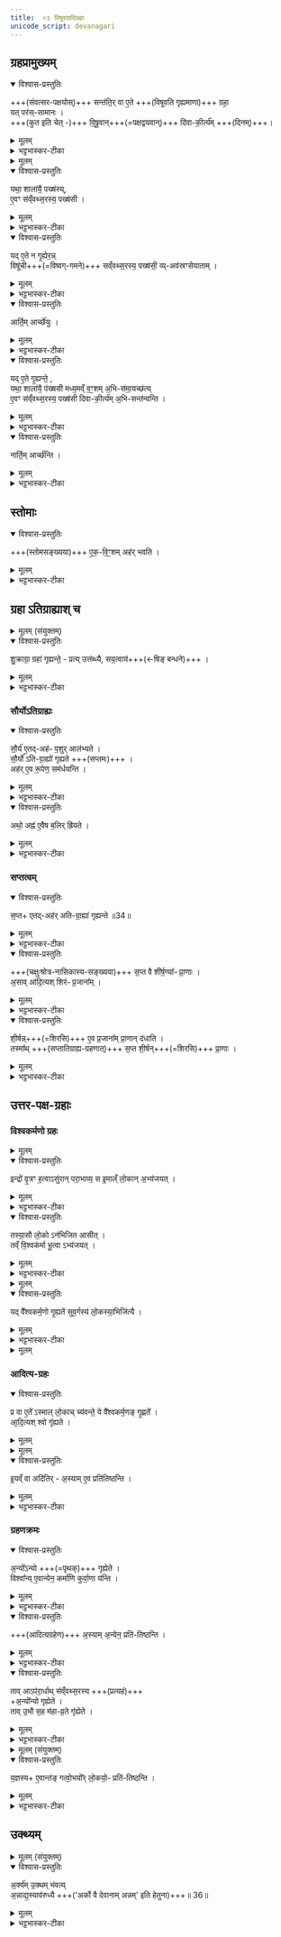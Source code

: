 ```yaml
---
title:  ०३ विषुवदादिग्रहाः
unicode_script: devanagari
---
```


## ग्रहप्रामुख्यम्
<details open><summary>विश्वास-प्रस्तुतिः</summary>

+++(संवत्सर-पक्षयोस्)+++ सन्त॑ति॒र् वा ए॒ते +++(विषूवति गृह्यमाणा)+++ ग्रहा॒  
यत् पर॑स्-सामानः ।  
+++(कुत इति चेत् -)+++ वि॒षू॒वान्+++(=पक्षद्वयवान्)+++ दि॑वा-की॒र्त्य᳚म् +++(दिनम्)+++।  
</details>

<details><summary>मूलम्</summary>

सन्त॑ति॒र् वा ए॒ते ग्रहा॒ यत् पर॑स्-सामानः ।  
वि॒षू॒वान् दि॑वा-की॒र्त्य᳚म् ।  
</details>

<details><summary>भट्टभास्कर-टीका</summary>

1 सन्ततिर्वा इत्यादि ॥  
**सन्ततिः** सन्तननम् । तादर्थ्यात्ताच्छब्द्यम् ।  
पूर्वोत्तरयोः पक्षयोर् विषुवति सन्तानार्था **एते ग्रहाः ये परस्सामानः**,  
तात्स्थ्यात् ताच्छब्द्यं 'मञ्चाः क्रोशन्ति'इतिवत् ।  
**परस्** सामदिवसेषु गृह्यमाणा अतिग्राह्याः **ग्रहाः** ते सन्तननार्थाः सन्ततरज्जुस्थानीया इति ।  
ग्रह-रूपत्वात् **दिवाकीर्त्यं** यद् अहः  
**तत् विषूवान्** -  
**विष्वङ्** नाना पक्ष-द्वयावलम्बिनी स्थितिर् अस्येति **विषुवान्**  
वंश-काष्ठ-स्थानीयो दिवसो मध्यमः, एतेन सन्तत्य्-अपेक्षा दर्शिता ।
</details>


<details><summary>मूलम्</summary>

यथा॒ शाला॑यै॒ पख्ष॑सी । ए॒वꣳ स॑व्ँवथ्स॒रस्य॒ पख्ष॑सी । यदे॒तेन गृ॒ह्येर॑न् । विषू॑ची सव्ँवथ्स॒रस्य॒ पख्ष॑सी॒ व्यव॑स्रꣳसेयाताम् ।
</details>

<details open><summary>विश्वास-प्रस्तुतिः</summary>

यथा॒ शाला॑यै॒ पख्ष॑स्य्,  
ए॒वꣳ स॑व्ँवथ्स॒रस्य॒ पख्ष॑सी ।  
</details>

<details><summary>मूलम्</summary>

यथा॒ शाला॑यै॒ पख्ष॑स्य् ए॒वꣳ स॑व्ँवथ्स॒रस्य॒ पख्ष॑सी ।  
</details>

<details><summary>भट्टभास्कर-टीका</summary>

इदानीं तामेव सन्ततिं दर्शयितुं सन्तन्यमानं दर्शयति - यथेति । शालायाः पक्षाविव पक्षस्थानीयौ संवत्सरस्य पक्षौ ।
</details>

<details open><summary>विश्वास-प्रस्तुतिः</summary>

यद् ए॒ते न गृ॒ह्येर॒न्न्  
विषू॑ची+++(=विष्वग्-गमने)+++ सव्ँवथ्स॒रस्य॒ पख्ष॑सी॒ व्य्-अव॑स्रꣳसेयाताम् ।  
</details>

<details><summary>मूलम्</summary>

यद् ए॒ते न गृ॒ह्येर॒न्न् विषू॑ची सव्ँवथ्स॒रस्य॒ पख्ष॑सी॒ व्यव॑स्रꣳसेयाताम्।  
</details>

<details><summary>भट्टभास्कर-टीका</summary>

तत्र यद्य् अतिग्राह्याः सन्तनन-रज्जु-स्थानीया न गृह्येरन्  
ततो **विषूची** विष्वग्गमने संवत्सरस्य पक्षसी **व्यवस्रंसेयातां** भिन्नदिक्के पतिते स्याताम् ।
</details>

<details open><summary>विश्वास-प्रस्तुतिः</summary>

आर्ति॒म् आर्च्छे॑युः ।  
</details>

<details><summary>मूलम्</summary>

आर्ति॒मार्च्छे॑युः ।  
</details>

<details><summary>भट्टभास्कर-टीका</summary>

ततश्च आर्तिं गच्छेयुः यजमानाः कर्मनाशात् ।
</details>


<details open><summary>विश्वास-प्रस्तुतिः</summary>

यद् ए॒ते गृ॒ह्यन्ते॒ ,  
यथा॒ शाला॑यै॒ प॑ख्षसी मध्य॒मव्ँ व॒ꣳ॒शम् अ॒भि-स॑मा॒यच्छ॑त्य्  
ए॒वꣳ स॑व्ँवथ्स॒रस्य॒ पख्ष॑सी दिवा-की॒र्त्य॑म् अ॒भि-सन्त॑न्वन्ति ।  
</details>

<details><summary>मूलम्</summary>

यद् ए॒ते गृ॒ह्यन्ते᳚ -
यथा॒ शाला॑यै॒ प॑ख्षसी मध्य॒मव्ँ व॒ꣳ॒शम् अ॒भिस॑मा॒यच्छ॑ति ॥33॥  
ए॒वꣳ स॑व्ँवथ्स॒रस्य॒ पख्ष॑सी दिवाकी॒र्त्य॑म् अ॒भिसन्त॑न्वन्ति ।
</details>

<details><summary>भट्टभास्कर-टीका</summary>

एषां तु ग्रहणे शालायाः पक्षौ मध्यमं वंशमभिसमायच्छति लौकिक इव । संवत्सरस्य पक्षसी दिवाकीर्त्यमभिसन्तन्वन्ति आभिम्रुख्येनानीय आबध्नन्ति वंश इव दिवाकीर्त्ये सत्रिणः ।
</details>

<details open><summary>विश्वास-प्रस्तुतिः</summary>

नार्ति॒म् आर्च्छ॑न्ति ।
</details>

<details><summary>मूलम्</summary>

नार्ति॒म् आर्च्छ॑न्ति ।
</details>

<details><summary>भट्टभास्कर-टीका</summary>

ततो नार्तिं गच्छन्ति ॥
</details>

## स्तोमाः
<details open><summary>विश्वास-प्रस्तुतिः</summary>

+++(स्तोमसङ्ख्यया)+++ ए॒क॒-वि॒ꣳ॒शम् अह॑र् भवति ।  
</details>

<details><summary>मूलम्</summary>

ए॒क॒-वि॒ꣳ॒शम् अह॑र् भवति ।  
</details>

<details><summary>भट्टभास्कर-टीका</summary>

2 एतच्च अहर् एकविंशं एकविंशस्तोमकं भवति । 
</details>

## ग्रहा ऽतिग्राह्याश् च
<details><summary>मूलम् (संयुक्तम्)</summary>

शु॒क्राग्रा॒ ग्रहा॑ गृह्यन्ते । प्रत्युत्त॑ब्ध्यै सय॒त्वाय॑ ।
</details>

<details open><summary>विश्वास-प्रस्तुतिः</summary>

शु॒क्राग्रा॒ ग्रहा॑ गृह्यन्ते॒ - प्रत्य् उत्त॑ब्ध्यै, सय॒त्वाय॑+++(←षिङ् बन्धने)+++ ।  
</details>

<details><summary>मूलम्</summary>

शु॒क्राग्रा॒ ग्रहा॑ गृह्यन्ते॒ प्रत्य्-उत्त॑ब्ध्यै सय॒त्वाय॑ ।  
</details>

<details><summary>भट्टभास्कर-टीका</summary>

**प्रत्युत्तब्ध्यै** प्रत्युत्तम्भनाय वंशकाष्ठस्थानीयस्य उच्छ्रितावस्थानाय प्रतिष्ठात्वाद् एकविंशस्य ।  
शुक्राग्रा ग्रहा गृह्यन्ते।  
**सयत्वाय** संश्लिष्यमाणत्वाय स्थाने शुक्रप्राधान्यात् संजज्ञानेरबन्धता(??) यथा स्यादिति । उत्तानास्यः **सयः**; षिङ् बन्धने पचाद्यजन्तात् भावप्रत्ययः ।
</details>

### सौर्योऽतिग्राह्यः
<details open><summary>विश्वास-प्रस्तुतिः</summary>

सौ॒र्य॑ ए॒तद्-अह॑ᳶ प॒शुर् आल॑भ्यते ।  
सौ॒र्यो॑ ऽति-ग्रा॒ह्यो॑ गृह्यते +++(सप्तमः)+++ ।  
अह॑र् ए॒व रू॒पेण॒ सम॑र्धयन्ति ।  
</details>

<details><summary>मूलम्</summary>

सौ॒र्य॑ ए॒तद्-अह॑ᳶ प॒शुर् आल॑भ्यते ।  
सौ॒र्यो॑ ऽति-ग्रा॒ह्यो॑ गृह्यते ।  
अह॑र् ए॒व रू॒पेण॒ सम॑र्धयन्ति ।  
</details>

<details><summary>भट्टभास्कर-टीका</summary>

सौर्य इत्यादि । पश्वतिग्राह्ययोस्सौर्यत्वेन सूर्यसम्बन्धादह्नो रूपसमृद्धिर्भवति । दिवाकीर्त्यत्वं समृद्धं भवति । उभयत्रापि छन्दसमन्तस्वरितत्वम् ॥
</details>

<details open><summary>विश्वास-प्रस्तुतिः</summary>

अथो॒ अह्न॑ ए॒वैष ब॒लिर् ह्रि॑यते ।  
</details>

<details><summary>मूलम्</summary>

अथो॒ अह्न॑ ए॒वैष ब॒लिर् ह्रि॑यते ।  
</details>

<details><summary>भट्टभास्कर-टीका</summary>

अथो अपिच एषोऽह्नो बलिर्ह्रियते पूजा क्रियते, योऽयं सप्तमः सौर्योऽतिग्राह्यः ॥
</details>

### सप्तत्वम्
<details open><summary>विश्वास-प्रस्तुतिः</summary>

स॒प्त+ एतद्-अह॑र् अति-ग्रा॒ह्या॑ गृह्यन्ते ॥34॥  
</details>

<details><summary>मूलम्</summary>

स॒प्त+ एतदह॑रतिग्रा॒ह्या॑ गृह्यन्ते ॥34॥  
</details>

<details><summary>भट्टभास्कर-टीका</summary>

3 अस्मिन् अह्नि सप्तातिग्राह्या गृह्यन्ते ये परस्सामसम्बन्धिनः त्रयः पूर्वे त्रय उत्तरे तेपां मध्ये सौर्य इति सप्तास्मिन्नह्नि गृह्यन्ते ।
</details>

<details open><summary>विश्वास-प्रस्तुतिः</summary>

+++(चक्षुःश्रोत्र-नासिकास्य-सङ्ख्यया)+++ स॒प्त वै शी॑र्ष॒ण्या᳚ᳶ प्रा॒णाः ।  
अ॒साव् आ॑दि॒त्यश् शिर॑ᳶ प्र॒जाना᳚म् ।  
</details>

<details><summary>मूलम्</summary>

स॒प्त वै शी॑र्ष॒ण्या᳚ᳶ प्रा॒णाः ।  
अ॒सावा॑दि॒त्यश्शिर॑ᳶ प्र॒जाना᳚म्।
</details>

<details><summary>भट्टभास्कर-टीका</summary>

सप्त वा इत्यादि । द्वे चक्षुषी द्वे श्रोत्रे द्वे नासिके एकमास्यमिति ।+++(5)+++  
आदित्यश् शिरस्-स्थानीयः प्रजानाम् उच्छ्रितत्वात्,  
एकविंशश् च ज्योतिः तेषां स्तोमानाम् उच्छ्रितः ।
</details>

<details open><summary>विश्वास-प्रस्तुतिः</summary>

शी॒र्षन्न्+++(=शिरसि)+++ ए॒व प्र॒जाना᳚म् प्रा॒णान् द॑धाति ।  
तस्मा᳚थ् +++(सप्तातिग्राह्य-ग्रहणात्)+++ स॒प्त शी॒र्षन्+++(=शिरसि)+++ प्रा॒णाः ।  
</details>

<details><summary>मूलम्</summary>

शी॒र्षन्ने॒व प्र॒जाना᳚म्प्रा॒णान्द॑धाति ।  
तस्मा᳚थ्स॒प्त शी॒र्षन्प्रा॒णाः ।  
</details>

<details><summary>भट्टभास्कर-टीका</summary>

तस्माद् एकविंशे दिवाकीर्त्ये सप्तातिग्राह्य-ग्रहणात्  
**प्रजानां** शिरसि **सप्त प्राणान् दधाति** स्थापयति  
अत एव शिरसि सप्त प्राणाः ॥
</details>

## उत्तर-पक्ष-ग्रहाः
### विश्वकर्मणो ग्रहः
<details><summary>मूलम्</summary>

इन्द्रो॑ वृ॒त्रꣳ ह॒त्वा ।
असु॑रान्परा॒भाव्य॑ ।
स इ॒माल्ँ लो॒कान॒भ्य॑जयत् ।  
</details>

<details open><summary>विश्वास-प्रस्तुतिः</summary>

इन्द्रो॑ वृ॒त्रꣳ ह॒त्वाऽसु॑रान् परा॒भाव्य॒ स इ॒माल्ँ  लो॒कान् अ॒भ्य॑जयत् ।  
</details>

<details><summary>मूलम्</summary>

इन्द्रो॑ वृ॒त्रꣳ ह॒त्वाऽसु॑रान् परा॒भाव्य॒ स इ॒माल्ँ  लो॒कान् अ॒भ्य॑जयत् ।  
</details>

<details><summary>भट्टभास्कर-टीका</summary>

4 इन्द्रो वृत्रं हत्वेत्यादि ॥ गतम् । पराभाव्य पराभूतान् जितान् कृत्वा ।
</details>

<details open><summary>विश्वास-प्रस्तुतिः</summary>

तस्या॒सौ लो॒को ऽन॑भिजित आसीत् ।  
तव्ँ वि॒श्वक॑र्मा भू॒त्वा ऽभ्य॑जयत् ।  
</details>

<details><summary>मूलम्</summary>

तस्या॒सौ लो॒को ऽन॑भिजित आसीत् ।  
तव्ँ वि॒श्वक॑र्मा भू॒त्वा ऽभ्य॑जयत् ।  
</details>

<details><summary>भट्टभास्कर-टीका</summary>

असौ लोको द्युलोकः ।
</details>


<details><summary>मूलम्</summary>

यद्वै᳚श्वकर्म॒णो गृ॒ह्यते᳚ ॥35॥  
सु॒व॒र्गस्य॑ लो॒कस्या॒भिजि॑त्यै ।
</details>

<details open><summary>विश्वास-प्रस्तुतिः</summary>

यद् वै᳚श्वकर्म॒णो गृ॒ह्यते॑ सुव॒र्गस्य॑ लो॒कस्या॒भिजि॑त्यै ।
</details>

<details><summary>मूलम्</summary>

यद् वै᳚श्वकर्म॒णो गृ॒ह्यते॑ सुव॒र्गस्य॑ लो॒कस्या॒भिजि॑त्यै ।
</details>

<details><summary>भट्टभास्कर-टीका</summary>

अस्मिन्नह्नि वैश्वकर्मणस्य ग्रहणं स्वर्गस्याभिजित्यै भवति ॥
</details>


<details><summary>मूलम्</summary>

प्र वा ए॒ते᳚ऽस्माल्लो॒काच्च्य॑वन्ते । ये वै᳚श्वकर्म॒णङ्गृ॒ह्णते᳚ ।
</details>

### आदित्य-ग्रहः
<details open><summary>विश्वास-प्रस्तुतिः</summary>

प्र वा ए॒ते᳚ ऽस्माल् लो॒काच् च्य॑वन्ते॒  ये वै᳚श्वकर्म॒णङ् गृ॒ह्णते᳚ ।  
आ॒दि॒त्यश् श्वो गृ॑ह्यते ।  
</details>

<details><summary>मूलम्</summary>

प्र वा ए॒ते᳚ ऽस्माल् लो॒काच् च्य॑वन्ते॒  ये वै᳚श्वकर्म॒णङ् गृ॒ह्णते᳚ ।  
आ॒दि॒त्यश् श्वो गृ॑ह्यते ।  
</details>


<details><summary>मूलम्</summary>

इ॒यव्ँवा अदि॑तिः ।
अ॒स्यामे॒व प्रति॑तिष्ठन्ति ।
</details>

<details open><summary>विश्वास-प्रस्तुतिः</summary>

इ॒यव्ँ वा अदि॑तिर् - अ॒स्याम् ए॒व प्रति॑तिष्ठन्ति ।  
</details>

<details><summary>मूलम्</summary>

इ॒यव्ँ वा अदि॑तिर् अ॒स्याम् ए॒व प्रति॑तिष्ठन्ति ।  
</details>

<details><summary>भट्टभास्कर-टीका</summary>

5 प्रवा इत्यादि ॥ अस्माल्लोकात् भूलोकात् । उत्तरेद्युरदितिदेवत्यस्य ग्रहणात् पुनरस्यां प्रतिष्ठा भवति ।
</details>

### ग्रहणक्रमः
<details open><summary>विश्वास-प्रस्तुतिः</summary>

अ॒न्यो᳚ऽन्यो +++(=पृथक्)+++ गृह्येते ।  
विश्वा᳚न्य् ए॒वान्येन॒ कर्मा॑णि कुर्वा॒णा य॑न्ति ।  
</details>

<details><summary>मूलम्</summary>

अ॒न्यो᳚न्यो गृह्येते ।  
विश्वा᳚न्य् ए॒वान्येन॒ कर्मा॑णि कुर्वा॒णा य॑न्ति ।  
</details>

<details><summary>भट्टभास्कर-टीका</summary>

अन्योन्य इत्यादि । अन्यो वा कदाचिद्वैश्वकर्मणादित्यौ पृथक् गृह्येते न सह ।  
तत्र अन्येन वैश्वकर्मणेन विश्वानि कर्माणि स्वर्गाद्यभिजयसाधनानि कुर्वाणा यन्ति कर्मसमाप्तिं गच्छन्ति ।
</details>

<details open><summary>विश्वास-प्रस्तुतिः</summary>

+++(आदित्यग्रहेण)+++ अ॒स्याम् अ॒न्येन॒ प्रति॑-तिष्ठन्ति ।  
</details>

<details><summary>मूलम्</summary>

अ॒स्याम् अ॒न्येन॒ प्रति॑-तिष्ठन्ति ।  
</details>

<details><summary>भट्टभास्कर-टीका</summary>

अन्येन आदित्येन अस्यां प्रतितिष्ठन्ति । 'क्रियासमभिहारे सर्वनाम्नो द्वे भवतस्समासवच्च बहुलम्'इति द्विर्वचनं समासश्च । 'अनुदत्तं च'इति द्वितीयं निहन्यते ॥
</details>

<details open><summary>विश्वास-प्रस्तुतिः</summary>

ताव् आऽप॑रा॒र्धाथ् स॑व्ँवथ्स॒रस्य +++(प्रत्यहं)+++  
+अ॒न्यो᳚न्यो गृह्येते ।  
ताव् उ॒भौ स॒ह म॑हा-व्र॒ते गृ॑ह्येते ।  
</details>

<details><summary>मूलम्</summary>

तावाप॑रा॒र्धाथ्स॑व्ँवथ्स॒रस्या॒न्यो᳚न्यो गृह्येते ।  
तावु॒भौ स॒ह म॑हाव्र॒ते गृ॑ह्येते ।
</details>

<details><summary>भट्टभास्कर-टीका</summary>

6 ताविरयादि ॥ **तौ** वैश्वकर्मणादित्यौ संवत्सरस्य आपरार्धात्  
आ अपरपक्षसमाप्तेः प्रत्यहं अन्योन्यः एकैको गृह्यते । अथ महाव्रते उपांत्येऽह्नि तौ सह गृह्येते ।
</details>


<details><summary>मूलम् (संयुक्तम्)</summary>

य॒ज्ञस्यै॒वान्त॑ङ्ग॒त्वा ।
उ॒भयो᳚र्लो॒कयो॒ᳶ प्रति॑तिष्ठन्ति ।  
</details>

<details open><summary>विश्वास-प्रस्तुतिः</summary>

य॒ज्ञस्य+ ए॒वान्त॑ङ् गत्वो॒भयो᳚र् लो॒कयो॒ᳶ प्रति॑-तिष्ठन्ति ।  
</details>

<details><summary>मूलम्</summary>

य॒ज्ञस्य+ ए॒वान्त॑ङ् गत्वो॒भयो᳚र् लो॒कयो॒ᳶ प्रति॑-तिष्ठन्ति ।  
</details>

<details><summary>भट्टभास्कर-टीका</summary>

अन्तं गत्वेति । समाप्तप्रायत्वात् । उभयोरिति । उत्तरयोर्वैश्वकर्मणादित्ययोः सहग्रहणात् ।
</details>

## उक्थ्यम्
<details><summary>मूलम् (संयुक्तम्)</summary>

अ॒र्क्य॑मु॒क्थम्भ॑वति ।
अ॒न्नाद्य॒स्याव॑रुध्यै ॥ 36॥   
</details>

<details open><summary>विश्वास-प्रस्तुतिः</summary>

अ॒र्क्य॑म् उ॒क्थम् भ॑वत्य्  
अ॒न्नाद्य॒स्याव॑रुध्यै +++('अर्को वै देवानाम् अन्नम्' इति हेतुना)+++॥ 36॥  
</details>

<details><summary>मूलम्</summary>

अ॒र्क्य॑मु॒क्थम्भ॑वत्य॒न्नाद्य॒स्याव॑रुध्यै ॥ 36॥  
</details>

<details><summary>भट्टभास्कर-टीका</summary>

अर्क्यम् इति  शस्त्रविशेषः ।  
अन्नाद्यस्येति ।  
'अर्को वै देवानाम् अन्नम्' इति तद्धेतुत्वाच्च ॥

इति द्वितीये तृतीयोऽनुवाकः ॥  

</details>

